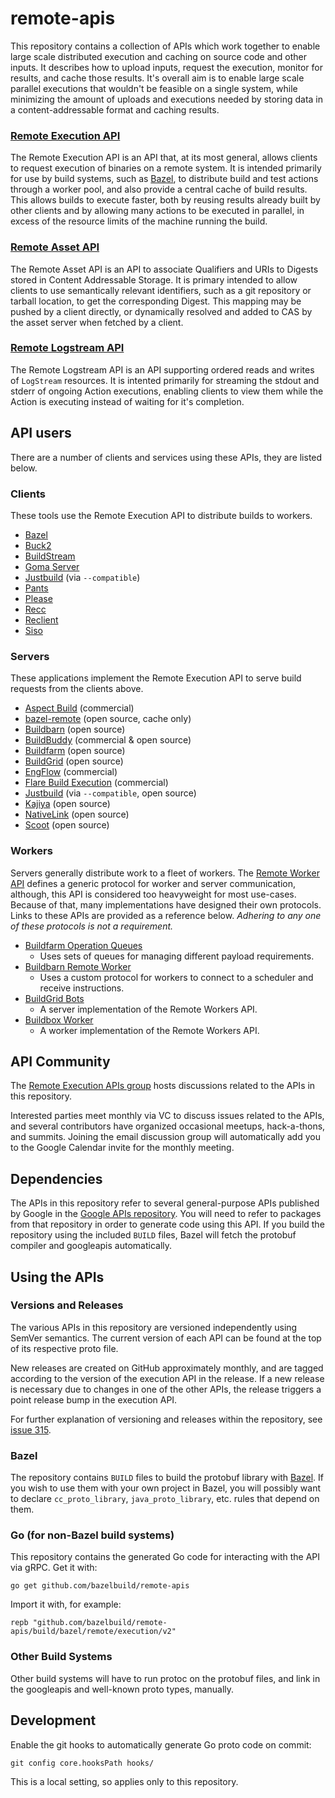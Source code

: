 # remote-apis

This repository contains a collection of APIs which work together to enable
large scale distributed execution and caching on source code and other inputs.
It describes how to upload inputs, request the execution, monitor for results,
and cache those results. It's overall aim is to enable large scale parallel executions
that wouldn't be feasible on a single system, while minimizing the amount of uploads
and executions needed by storing data in a content-addressable format and caching results.

### [Remote Execution API](build/bazel/remote/execution/v2/remote_execution.proto)

The Remote Execution API is an API that, at its most general, allows clients to request
execution of binaries on a remote system. It is intended primarily for use by build systems,
such as [Bazel](bazel.build), to distribute build and test actions through a worker pool,
and also provide a central cache of build results. This allows builds to execute
faster, both by reusing results already built by other clients and by allowing many
actions to be executed in parallel, in excess of the resource limits of the machine
running the build.

### [Remote Asset API](build/bazel/remote/asset/v1/remote_asset.proto)

The Remote Asset API is an API to associate Qualifiers and URIs to Digests stored in
Content Addressable Storage. It is primary intended to allow clients to use semantically
relevant identifiers, such as a git repository or tarball location, to get the corresponding
Digest. This mapping may be pushed by a client directly, or dynamically resolved and added
to CAS by the asset server when fetched by a client.

### [Remote Logstream API](build/bazel/remote/logstream/v1/remote_logstream.proto)

The Remote Logstream API is an API supporting ordered reads and writes of `LogStream`
resources. It is intented primarily for streaming the stdout and stderr of ongoing Action
executions, enabling clients to view them while the Action is executing instead of waiting
for it's completion.

## API users

There are a number of clients and services using these APIs, they are listed
below.

### Clients
These tools use the Remote Execution API to distribute builds to workers.

* [Bazel](https://bazel.build)
* [Buck2](https://github.com/facebook/buck2)
* [BuildStream](https://buildstream.build/)
* [Goma Server](https://chromium.googlesource.com/infra/goma/server/)
* [Justbuild](https://github.com/just-buildsystem/justbuild) (via `--compatible`)
* [Pants](https://www.pantsbuild.org)
* [Please](https://please.build)
* [Recc](https://gitlab.com/bloomberg/recc)
* [Reclient](https://github.com/bazelbuild/reclient)
* [Siso](https://chromium.googlesource.com/infra/infra/+/refs/heads/main/go/src/infra/build/siso/)

### Servers
These applications implement the Remote Execution API to serve build requests
from the clients above.

* [Aspect Build](https://www.aspect.build/) (commercial)
* [bazel-remote](https://github.com/buchgr/bazel-remote) (open source, cache only)
* [Buildbarn](https://github.com/buildbarn) (open source)
* [BuildBuddy](https://www.buildbuddy.io/) (commercial & open source)
* [Buildfarm](https://github.com/bazelbuild/bazel-buildfarm) (open source)
* [BuildGrid](https://buildgrid.build/) (open source)
* [EngFlow](https://www.engflow.com/) (commercial)
* [Flare Build Execution](https://flare.build/products/flare-build-execution) (commercial)
* [Justbuild](https://github.com/just-buildsystem/justbuild/blob/master/doc/tutorial/just-execute.org) (via `--compatible`, open source)
* [Kajiya](https://chromium.googlesource.com/infra/infra/+/refs/heads/main/go/src/infra/build/kajiya/) (open source)
* [NativeLink](https://github.com/TraceMachina/nativelink) (open source)
* [Scoot](https://github.com/twitter/scoot) (open source)

### Workers
Servers generally distribute work to a fleet of workers.
The [Remote Worker API](https://docs.google.com/document/d/1s_AzRRD2mdyktKUj2HWBn99rMg_3tcPvdjx3MPbFidU)
defines a generic protocol for worker and server communication, although, 
this API is considered too heavyweight for most use-cases. Because of that, 
many implementations have designed their own protocols. Links to these APIs
are provided as a reference below.
*Adhering to any one of these protocols is not a requirement.*

* [Buildfarm Operation Queues](https://bazelbuild.github.io/bazel-buildfarm/docs/architecture/queues/)
  * Uses sets of queues for managing different payload requirements.
* [Buildbarn Remote Worker](https://github.com/buildbarn/bb-remote-execution/blob/master/pkg/proto/remoteworker/remoteworker.proto)
  * Uses a custom protocol for workers to connect to a scheduler and receive instructions.
* [BuildGrid Bots](https://buildgrid.build/developer/data_model.html#rwapi)
  * A server implementation of the Remote Workers API.
* [Buildbox Worker](https://gitlab.com/BuildGrid/buildbox/buildbox-worker)
  * A worker implementation of the Remote Workers API.

## API Community

The [Remote Execution APIs
group](https://groups.google.com/forum/#!forum/remote-execution-apis) hosts
discussions related to the APIs in this repository.

Interested parties meet monthly via VC to discuss issues related to the APIs,
and several contributors have organized occasional meetups, hack-a-thons, and
summits. Joining the email discussion group will automatically add you to the
Google Calendar invite for the monthly meeting.

## Dependencies

The APIs in this repository refer to several general-purpose APIs published by
Google in the [Google APIs
repository](https://github.com/googleapis/googleapis). You will need to refer to
packages from that repository in order to generate code using this API. If you
build the repository using the included `BUILD` files, Bazel will fetch the
protobuf compiler and googleapis automatically.

## Using the APIs

### Versions and Releases

The various APIs in this repository are versioned independently using SemVer
semantics. The current version of each API can be found at the top of its
respective proto file.

New releases are created on GitHub approximately monthly, and are tagged
according to the version of the execution API in the release. If a new release
is necessary due to changes in one of the other APIs, the release triggers a
point release bump in the execution API.

For further explanation of versioning and releases within the repository, see
[issue 315](https://github.com/bazelbuild/remote-apis/issues/315).

### Bazel

The repository contains `BUILD` files to build the protobuf library with
[Bazel](https://bazel.build/). If you wish to use them with your own project in
Bazel, you will possibly want to declare `cc_proto_library`,
`java_proto_library`, etc. rules that depend on them.


### Go (for non-Bazel build systems)

This repository contains the generated Go code for interacting with the API via
gRPC. Get it with:

```
go get github.com/bazelbuild/remote-apis
```

Import it with, for example:

```
repb "github.com/bazelbuild/remote-apis/build/bazel/remote/execution/v2"
```

### Other Build Systems

Other build systems will have to run protoc on the protobuf files, and link in
the googleapis and well-known proto types, manually.

## Development

Enable the git hooks to automatically generate Go proto code on commit:

```
git config core.hooksPath hooks/
```

This is a local setting, so applies only to this repository.
